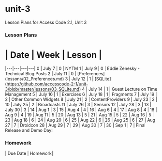 # unit-3
Lesson Plans for Access Code 2.1, Unit 3

### Lesson Plans

 # |  Date | Week | Lesson |
|---|---|---|---|
0 | July 7 | 0 | NYTM
1 | July 9 | 0 | Eddie Zenesky - Technical Blog Posts
2 | July 11 | 0 | [Preferences] (lessons/02_Preferences.md)
3 | July 12 | 1 | [SQLite] (https://github.com/accesscode-2-1/unit-3/blob/master/lessons/03_SQLite.md)
4 | July 14 | 1 | Guest Lecture on Time Management
5 | July 16 | 1 | Exercises
6 | July 18 | 1 | Fragments
7 | July 19 | 2 | Other Common Widgets
8 | July 21 | 2 | ContentProviders
9 | July 23 | 2 |
10 | July 25 | 2 | Broadcasts
11 | July 26 | 3 | Sensors
12 | July 28 | 3 | 
13 | July 30 | 3 | 
14 | Aug 1 | 3 | 
15 | Aug 4 | 4 |
16 | Aug 6 | 4 |
17 | Aug 8 | 4 |
18 | Aug 9 | 4 |
19 | Aug 11 | 5 |
20 | Aug 13 | 5 |
21 | Aug 15 | 5 |
22 | Aug 16 | 5 |
23 | Aug 18 | 6 |
24 | Aug 20 | 6 |
25 | Aug 22 | 6 |
26 | Aug 25 | 6 | 
27 | Aug 27 | 7 | Droidcon
28 | Aug 29 | 7 |
29 | Aug 30 | 7 |
30 | Sep 1 | 7 | Final Release and Demo Day!

### Homework

| Due Date | Homework|
